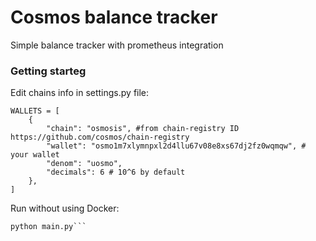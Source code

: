 # Cosmos balance tracker
Simple balance tracker with prometheus integration

### Getting starteg
Edit chains info in settings.py file:
```
WALLETS = [
    {
        "chain": "osmosis", #from chain-registry ID https://github.com/cosmos/chain-registry
        "wallet": "osmo1m7xlymnpxl2d4llu67v08e8xs67dj2fz0wqmqw", # your wallet
        "denom": "uosmo",
        "decimals": 6 # 10^6 by default
    },
]
```

Run without using Docker:
```pip install -r requirements
python main.py```

